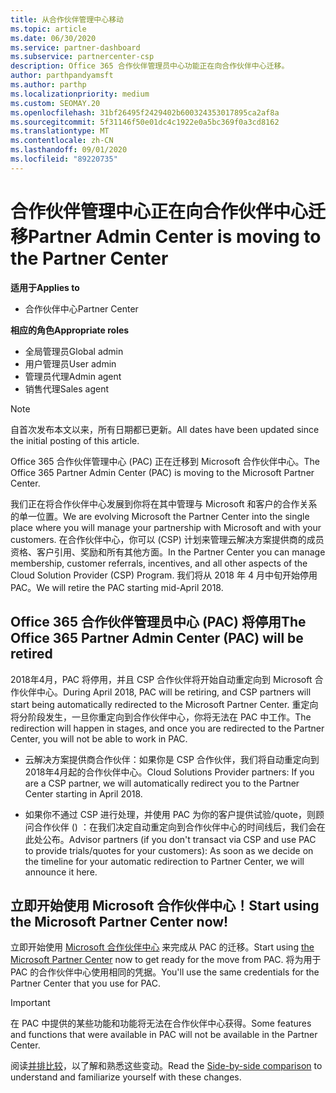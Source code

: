 ```yaml
---
title: 从合作伙伴管理中心移动
ms.topic: article
ms.date: 06/30/2020
ms.service: partner-dashboard
ms.subservice: partnercenter-csp
description: Office 365 合作伙伴管理员中心功能正在向合作伙伴中心迁移。
author: parthpandyamsft
ms.author: parthp
ms.localizationpriority: medium
ms.custom: SEOMAY.20
ms.openlocfilehash: 31bf26495f2429402b600324353017895ca2af8a
ms.sourcegitcommit: 5f31146f50e01dc4c1922e0a5bc369f0a3cd8162
ms.translationtype: MT
ms.contentlocale: zh-CN
ms.lasthandoff: 09/01/2020
ms.locfileid: "89220735"
---
```

# <a name="partner-admin-center-is-moving-to-the-partner-center"></a><span data-ttu-id="10e22-103">合作伙伴管理中心正在向合作伙伴中心迁移</span><span class="sxs-lookup"><span data-stu-id="10e22-103">Partner Admin Center is moving to the Partner Center</span></span>

<span data-ttu-id="10e22-104">**适用于**</span><span class="sxs-lookup"><span data-stu-id="10e22-104">**Applies to**</span></span>

- <span data-ttu-id="10e22-105">合作伙伴中心</span><span class="sxs-lookup"><span data-stu-id="10e22-105">Partner Center</span></span>

<span data-ttu-id="10e22-106">**相应的角色**</span><span class="sxs-lookup"><span data-stu-id="10e22-106">**Appropriate roles**</span></span>
- <span data-ttu-id="10e22-107">全局管理员</span><span class="sxs-lookup"><span data-stu-id="10e22-107">Global admin</span></span>
- <span data-ttu-id="10e22-108">用户管理员</span><span class="sxs-lookup"><span data-stu-id="10e22-108">User admin</span></span>
- <span data-ttu-id="10e22-109">管理员代理</span><span class="sxs-lookup"><span data-stu-id="10e22-109">Admin agent</span></span>
- <span data-ttu-id="10e22-110">销售代理</span><span class="sxs-lookup"><span data-stu-id="10e22-110">Sales agent</span></span>

> [!NOTE]  
> <span data-ttu-id="10e22-111">自首次发布本文以来，所有日期都已更新。</span><span class="sxs-lookup"><span data-stu-id="10e22-111">All dates have been updated since the initial posting of this article.</span></span>

<span data-ttu-id="10e22-112">Office 365 合作伙伴管理中心 (PAC) 正在迁移到 Microsoft 合作伙伴中心。</span><span class="sxs-lookup"><span data-stu-id="10e22-112">The Office 365 Partner Admin Center (PAC) is moving to the Microsoft Partner Center.</span></span>

<span data-ttu-id="10e22-113">我们正在将合作伙伴中心发展到你将在其中管理与 Microsoft 和客户的合作关系的单一位置。</span><span class="sxs-lookup"><span data-stu-id="10e22-113">We are evolving Microsoft the Partner Center into the single place where you will manage your partnership with Microsoft and with your customers.</span></span> <span data-ttu-id="10e22-114">在合作伙伴中心，你可以 (CSP) 计划来管理云解决方案提供商的成员资格、客户引用、奖励和所有其他方面。</span><span class="sxs-lookup"><span data-stu-id="10e22-114">In the Partner Center you can manage membership, customer referrals, incentives, and all other aspects of the Cloud Solution Provider (CSP) Program.</span></span> <span data-ttu-id="10e22-115">我们将从 2018 年 4 月中旬开始停用 PAC。</span><span class="sxs-lookup"><span data-stu-id="10e22-115">We will retire the PAC starting mid-April 2018.</span></span>

## <a name="the-office-365-partner-admin-center-pac-will-be-retired"></a><span data-ttu-id="10e22-116">Office 365 合作伙伴管理员中心 (PAC) 将停用</span><span class="sxs-lookup"><span data-stu-id="10e22-116">The Office 365 Partner Admin Center (PAC) will be retired</span></span>

<span data-ttu-id="10e22-117">2018年4月，PAC 将停用，并且 CSP 合作伙伴将开始自动重定向到 Microsoft 合作伙伴中心。</span><span class="sxs-lookup"><span data-stu-id="10e22-117">During April 2018, PAC will be retiring, and CSP partners will start being automatically redirected to the Microsoft Partner Center.</span></span> <span data-ttu-id="10e22-118">重定向将分阶段发生，一旦你重定向到合作伙伴中心，你将无法在 PAC 中工作。</span><span class="sxs-lookup"><span data-stu-id="10e22-118">The redirection will happen in stages, and once you are redirected to the Partner Center, you will not be able to work in PAC.</span></span> 

- <span data-ttu-id="10e22-119">云解决方案提供商合作伙伴：如果你是 CSP 合作伙伴，我们将自动重定向到2018年4月起的合作伙伴中心。</span><span class="sxs-lookup"><span data-stu-id="10e22-119">Cloud Solutions Provider partners: If you are a CSP partner, we will automatically redirect you to the Partner Center starting in April 2018.</span></span>

- <span data-ttu-id="10e22-120">如果你不通过 CSP 进行处理，并使用 PAC 为你的客户提供试验/quote，则顾问合作伙伴 () ：在我们决定自动重定向到合作伙伴中心的时间线后，我们会在此处公布。</span><span class="sxs-lookup"><span data-stu-id="10e22-120">Advisor partners (if you don't transact via CSP and use PAC to provide trials/quotes for your customers): As soon as we decide on the timeline for your automatic redirection to Partner Center, we will announce it here.</span></span>

## <a name="start-using-the-microsoft-partner-center-now"></a><span data-ttu-id="10e22-121">立即开始使用 Microsoft 合作伙伴中心！</span><span class="sxs-lookup"><span data-stu-id="10e22-121">Start using the Microsoft Partner Center now!</span></span>

<span data-ttu-id="10e22-122">立即开始使用 [Microsoft 合作伙伴中心](https://partnercenter.microsoft.com/) 来完成从 PAC 的迁移。</span><span class="sxs-lookup"><span data-stu-id="10e22-122">Start using [the Microsoft Partner Center](https://partnercenter.microsoft.com/) now to get ready for the move from PAC.</span></span>  <span data-ttu-id="10e22-123">将为用于 PAC 的合作伙伴中心使用相同的凭据。</span><span class="sxs-lookup"><span data-stu-id="10e22-123">You'll use the same credentials for the Partner Center that you use for PAC.</span></span>

> [!IMPORTANT]  
> <span data-ttu-id="10e22-124">在 PAC 中提供的某些功能和功能将无法在合作伙伴中心获得。</span><span class="sxs-lookup"><span data-stu-id="10e22-124">Some features and functions that were available in PAC will not be available in the Partner Center.</span></span>

 <span data-ttu-id="10e22-125">阅读[并排比较](moving-from-pac-to-pc.md)，以了解和熟悉这些变动。</span><span class="sxs-lookup"><span data-stu-id="10e22-125">Read the [Side-by-side comparison](moving-from-pac-to-pc.md) to understand and familiarize yourself with these changes.</span></span> 